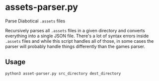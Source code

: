 # assets-parser.py

Parse Diabotical `.assets` files

Recursively parses all `.assets` files in a given directory and converts everything into a single JSON file. There's a lot of syntax errors inside `.assets` files and while this script handles all of those, in some cases the parser will probably handle things differently than the games parser.


## Usage

```
python3 asset-parser.py src_directory dest_directory
```